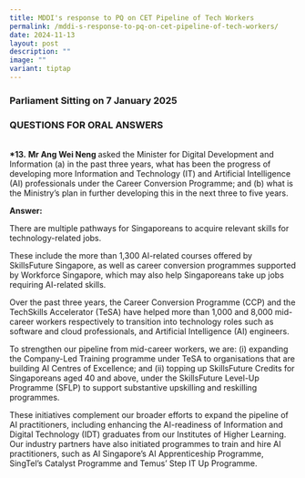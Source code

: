```yaml
---
title: MDDI's response to PQ on CET Pipeline of Tech Workers
permalink: /mddi-s-response-to-pq-on-cet-pipeline-of-tech-workers/
date: 2024-11-13
layout: post
description: ""
image: ""
variant: tiptap
---
```

<h3>Parliament Sitting on 7 January 2025</h3>
<h3>QUESTIONS FOR ORAL ANSWERS</h3>
<p>
<br><strong>*13.</strong>  <strong>Mr Ang Wei Neng </strong>asked the Minister
for Digital Development and Information (a) in the past three years, what
has been the progress of developing more Information and Technology (IT)
and Artificial Intelligence (AI) professionals under the Career Conversion
Programme; and (b) what is the Ministry’s plan in further developing this
in the next three to five years.</p>
<p><strong>Answer:</strong>
</p>
<p>There are multiple pathways for Singaporeans to acquire relevant skills
for technology-related jobs.&nbsp;</p>
<p>These include the more than 1,300 AI-related courses offered by SkillsFuture
Singapore, as well as career conversion programmes supported by Workforce
Singapore, which may also help Singaporeans take up jobs requiring AI-related
skills.</p>
<p>Over the past three years, the Career Conversion Programme (CCP) and the
TechSkills Accelerator (TeSA) have helped more than 1,000 and 8,000 mid-career
workers respectively to transition into technology roles such as software
and cloud professionals, and Artificial Intelligence (AI) engineers.</p>
<p>To strengthen our pipeline from mid-career workers, we are: (i) expanding
the Company-Led Training programme under TeSA to organisations that are
building AI Centres of Excellence; and (ii) topping up SkillsFuture Credits
for Singaporeans aged 40 and above, under the SkillsFuture Level-Up Programme
(SFLP) to support substantive upskilling and reskilling programmes.</p>
<p>These initiatives complement our broader efforts to expand the pipeline
of AI practitioners, including enhancing the AI-readiness of Information
and Digital Technology (IDT) graduates from our Institutes of Higher Learning.
Our industry partners have also initiated programmes to train and hire
AI practitioners, such as AI Singapore’s AI Apprenticeship Programme, SingTel’s
Catalyst Programme and Temus’ Step IT Up Programme.</p>